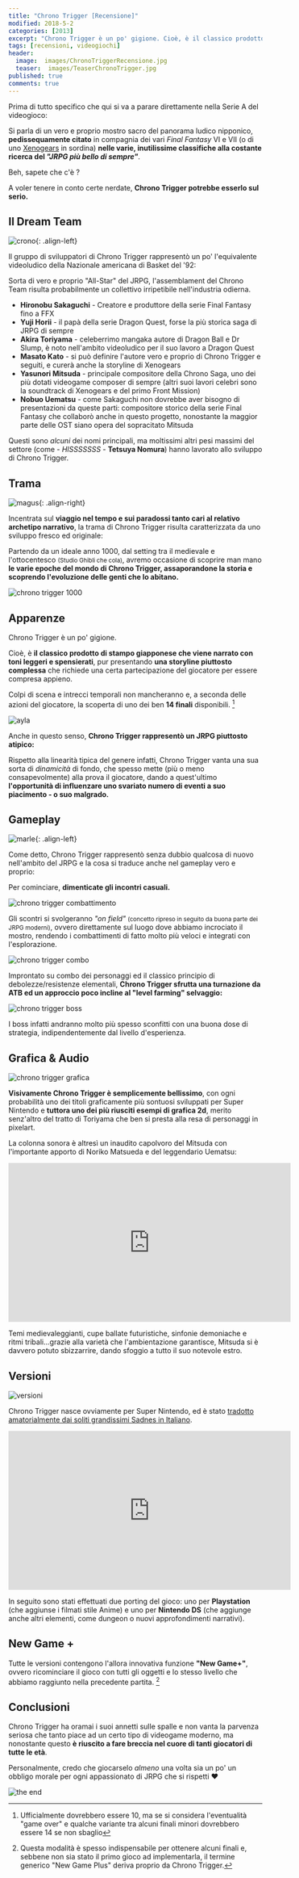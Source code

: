 ```yaml
---
title: "Chrono Trigger [Recensione]"
modified: 2018-5-2
categories: [2013]
excerpt: "Chrono Trigger è un po' gigione. Cioè, è il classico prodotto di stampo giapponese che viene narrato con toni leggeri e spensierati, pur presentando una storyline decisamente complessa..."
tags: [recensioni, videogiochi]
header:  
  image:  images/ChronoTriggerRecensione.jpg
  teaser:  images/TeaserChronoTrigger.jpg 
published: true
comments: true
---
```


Prima di tutto specifico che qui si va a parare direttamente nella Serie A del videogioco: 

Si parla di un vero e proprio mostro sacro del panorama ludico nipponico, **pedissequamente citato** in compagnia dei vari _Final Fantasy_ VI e VII (o di uno [Xenogears](/2016/xenogears-recensione) in sordina) **nelle varie, inutilissime classifiche alla costante ricerca del _"JRPG più bello di sempre"_**.

Beh, sapete che c'è ?

A voler tenere in conto certe nerdate, **Chrono Trigger potrebbe esserlo sul serio.**  

## Il Dream Team

![crono](http://starsmedia.ign.com/stars/image/object/142/14217688/crono_chrono-trigger_pictureboxart_160w.jpg){: .align-left}

Il gruppo di sviluppatori di Chrono Trigger rappresentò un po' l'equivalente videoludico della Nazionale americana di Basket del '92: 

Sorta di vero e proprio "All-Star" del JRPG, l'assemblament del Chrono Team risulta probabilmente un collettivo irripetibile nell'industria odierna.

- **Hironobu Sakaguchi** - Creatore e produttore della serie Final Fantasy fino a FFX
- **Yuji Horii** - il papà della serie Dragon Quest, forse la più storica saga di JRPG di sempre
- **Akira Toriyama** - celeberrimo mangaka autore di Dragon Ball e Dr Slump, è noto nell'ambito videoludico per il suo lavoro a Dragon Quest 
- **Masato Kato** - si può definire l'autore vero e proprio di Chrono Trigger e seguiti, e curerà anche la storyline di Xenogears
- **Yasunori Mitsuda** - principale compositore della Chrono Saga, uno dei più dotati videogame composer di sempre (altri suoi lavori celebri sono la soundtrack di Xenogears e del primo Front Mission)
- **Nobuo Uematsu** - come Sakaguchi non dovrebbe aver bisogno di presentazioni da queste parti: compositore storico della serie Final Fantasy che collaborò anche in questo progetto, nonostante la maggior parte delle OST siano opera del sopracitato Mitsuda

Questi sono _alcuni_ dei nomi principali, ma moltissimi altri pesi massimi del settore (come _- HISSSSSSS -_ **Tetsuya Nomura**) hanno lavorato allo sviluppo di Chrono Trigger.

## Trama

![magus](http://starsmedia.ign.com/stars/image/object/142/14217695/magusboxart_160w.jpg){: .align-right}

Incentrata sul **viaggio nel tempo e sui paradossi tanto cari al relativo archetipo narrativo**, la trama di Chrono Trigger risulta caratterizzata da uno sviluppo fresco ed originale:

Partendo da un ideale anno 1000, dal setting tra il medievale e l'ottocentesco <small>(Studio Ghibli che cola)</small>, avremo occasione di scoprire man mano **le varie epoche del mondo di Chrono Trigger, assaporandone la storia e scoprendo l'evoluzione delle genti che lo abitano.**

![chrono trigger 1000](http://24.media.tumblr.com/tumblr_ma05hdInVg1r00g1wo1_500.gif)

## Apparenze

Chrono Trigger è un po' gigione. 

Cioè, è **il classico prodotto di stampo giapponese che viene narrato con toni leggeri e spensierati**, pur presentando **una storyline piuttosto complessa** che richiede una certa partecipazione del giocatore per essere compresa appieno.

Colpi di scena e intrecci temporali non mancheranno e, a seconda delle azioni del giocatore, la scoperta di uno dei ben **14 finali** disponibili. [^finali]

[^finali]: Ufficialmente dovrebbero essere 10, ma se si considera l'eventualità "game over" e qualche variante tra alcuni finali minori dovrebbero essere 14 se non sbaglio

![ayla](https://www.chronocompendium.com/images/wiki/thumb/f/f3/T_Dactyl_Ride_Custom_Levels.jpg/640px-T_Dactyl_Ride_Custom_Levels.jpg)

Anche in questo senso, **Chrono Trigger rappresentò un JRPG piuttosto atipico:**

Rispetto alla linearità tipica del genere infatti, Chrono Trigger vanta una sua sorta di _dinamicità_ di fondo, che spesso mette (più o meno consapevolmente) alla prova il giocatore, dando a quest'ultimo **l'opportunità di influenzare uno svariato numero di eventi a suo piacimento - o suo malgrado.**

## Gameplay

![marle](http://lh6.ggpht.com/_g-zAaRuBbyY/TBZajLhjQPI/AAAAAAAAAio/UlqItYZbz1s/marle.jpg){: .align-left}

Come detto, Chrono Trigger rappresentò senza dubbio qualcosa di nuovo nell'ambito del JRPG e la cosa si traduce anche nel gameplay vero e proprio:

Per cominciare, **dimenticate gli incontri casuali.** 

![chrono trigger combattimento](https://lparchive.org/Chrono-Trigger-(by-Leavemywife)/Update%2002/22-chronocrit1.gif)

Gli scontri si svolgeranno _"on field"_ <small>(concetto ripreso in seguito da buona parte dei JRPG moderni)</small>, ovvero direttamente sul luogo dove abbiamo incrociato il mostro, rendendo i combattimenti di fatto molto più veloci e integrati con l'esplorazione.

![chrono trigger combo](https://thewellredmage.files.wordpress.com/2018/01/5207bb6781a98de3f519aa8440b5a2d1.gif)

Improntato su combo dei personaggi ed il classico principio di debolezze/resistenze elementali, **Chrono Trigger sfrutta una turnazione da ATB ed un approccio poco incline al "level farming" selvaggio:** 

![chrono trigger boss](https://i.pinimg.com/originals/30/82/64/30826422f487abb4b550ffdb1a0403ee.gif)

I boss infatti andranno molto più spesso sconfitti con una buona dose di strategia, indipendentemente dal livello d'esperienza. 

## Grafica & Audio

![chrono trigger grafica](https://media.giphy.com/media/OjfDkaI5aAzvi/giphy.gif)

**Visivamente Chrono Trigger è semplicemente bellissimo**, con ogni probabilità uno dei titoli graficamente più sontuosi sviluppati per Super Nintendo e **tuttora uno dei più riusciti esempi di grafica 2d**, merito senz'altro del tratto di Toriyama che ben si presta alla resa di personaggi in pixelart.

La colonna sonora è altresì un inaudito capolvoro del Mitsuda con l'importante apporto di Noriko Matsueda e del leggendario Uematsu:

<iframe width="560" height="315" src="https://www.youtube.com/embed/eDZ2W0GpP_E" frameborder="0" allow="autoplay; encrypted-media" allowfullscreen></iframe> 

Temi medievaleggianti, cupe ballate futuristiche, sinfonie demoniache e ritmi tribali...grazie alla varietà che l'ambientazione garantisce, Mitsuda si è davvero potuto sbizzarrire, dando sfoggio a tutto il suo notevole estro.

## Versioni

![versioni](https://www.chronocompendium.com/images/wiki/thumb/2/2d/T_Resting_at_Luccas.jpg/640px-T_Resting_at_Luccas.jpg)

Chrono Trigger nasce ovviamente per Super Nintendo, ed è stato [tradotto amatorialmente dai soliti grandissimi Sadnes in Italiano](https://www.sadnescity.it/traduzioni/ct/ct.php).

<iframe width="560" height="315" src="https://www.youtube.com/embed/0Rc3I8rZCgk" frameborder="0" allow="autoplay; encrypted-media" allowfullscreen></iframe>

In seguito sono stati effettuati due porting del gioco: uno per **Playstation** (che aggiunse i filmati stile Anime) e uno per **Nintendo DS** (che aggiunge anche altri elementi, come dungeon o nuovi approfondimenti narrativi).

## New Game +

Tutte le versioni contengono l'allora innovativa funzione **"New Game+"**, ovvero ricominciare il gioco con tutti gli oggetti e lo stesso livello che abbiamo raggiunto nella precedente partita. [^newgame]

[^newgame]: Questa modalità è spesso indispensabile per ottenere alcuni finali e, sebbene non sia stato il primo gioco ad implementarla, il termine generico "New Game Plus" deriva proprio da Chrono Trigger.

## Conclusioni

Chrono Trigger ha oramai i suoi annetti sulle spalle e non vanta la parvenza seriosa che tanto piace ad un certo tipo di videogame moderno, ma nonostante questo **è riuscito a fare breccia nel cuore di tanti giocatori di tutte le età**.

Personalmente, credo che giocarselo _almeno_ una volta sia un po' un obbligo morale per ogni appassionato di JRPG che si rispetti ❤️ ️ 

![the end](https://www.chronocompendium.com/images/wiki/5/50/Eoath.png)